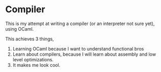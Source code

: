 # Compiler

This is my attempt at writing a compiler (or an interpreter not sure yet), using OCaml.

This achieves 3 things,

1. Learning OCaml because I want to understand functional bros
2. Learn about compilers, because I will learn about assembly and low level optimizations.
3. It makes me look cool.
